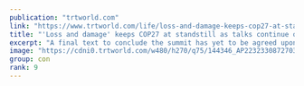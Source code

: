 ```yaml
---
publication: "trtworld.com"
link: "https://www.trtworld.com/life/loss-and-damage-keeps-cop27-at-standstill-as-talks-continue-overtime-62699"
title: "'Loss and damage' keeps COP27 at standstill as talks continue overtime"
excerpt: "A final text to conclude the summit has yet to be agreed upon, with outstanding issues including the creation of a new fund for reparations."
image: "https://cdni0.trtworld.com/w480/h270/q75/144346_AP22323308727034_1668851410462.jpg"
group: con
rank: 9
---
```

